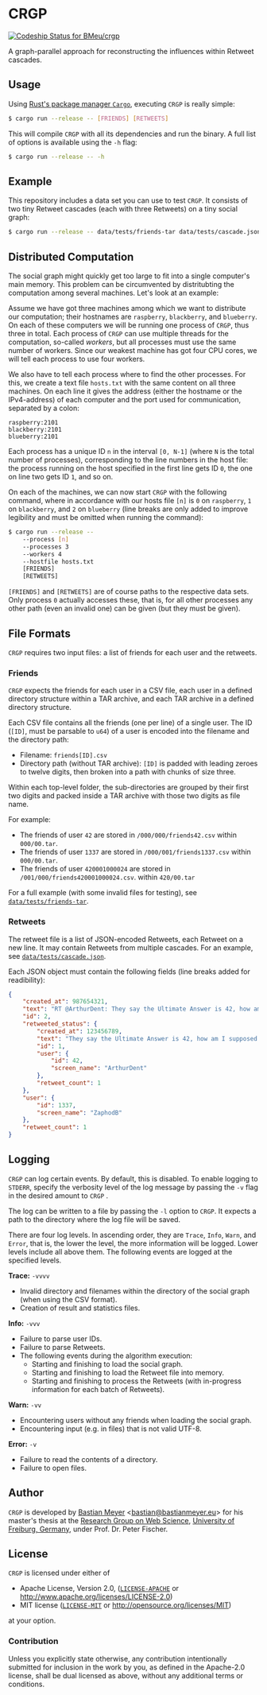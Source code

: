 # CRGP

[ ![Codeship Status for BMeu/crgp](https://app.codeship.com/projects/7d2924a0-f1e4-0134-404a-569aa21b12f1/status?branch=master)](https://app.codeship.com/projects/209508)

A graph-parallel approach for reconstructing the influences within Retweet cascades.

## Usage

Using [Rust's package manager `Cargo`](https://www.rustup.rs/), executing `CRGP` is really simple:

```bash
$ cargo run --release -- [FRIENDS] [RETWEETS] 
```

This will compile `CRGP` with all its dependencies and run the binary. A full list of options is available using the
`-h` flag:

```bash
$ cargo run --release -- -h
```

## Example

This repository includes a data set you can use to test `CRGP`. It consists of two tiny Retweet cascades (each with
three Retweets) on a tiny social graph:

```bash
$ cargo run --release -- data/tests/friends-tar data/tests/cascade.json
```

## Distributed Computation

The social graph might quickly get too large to fit into a single computer's main memory. This problem can be
circumvented by distritubting the computation among several machines. Let's look at an example:

Assume we have got three machines among which we want to distribute our computation; their hostnames are `raspberry`,
`blackberry`, and `blueberry`. On each of these computers we will be running one process of `CRGP`, thus three in total.
Each process of `CRGP` can use multiple threads for the computation, so-called *workers*, but all processes must use
the same number of workers. Since our weakest machine has got four CPU cores, we will tell each process to use four
workers.

We also have to tell each process where to find the other processes. For this, we create a text file `hosts.txt` with
the same content on all three machines. On each line it gives the address (either the hostname or the IPv4-address) of
each computer and the port used for communication, separated by a colon: 

```text
raspberry:2101
blackberry:2101
blueberry:2101
```

Each process has a unique ID `n` in the interval `[0, N-1]` (where `N` is the total number of processes), corresponding
to the line numbers in the host file: the process running on the host specified in the first line gets ID `0`, the one
on line two gets ID `1`, and so on. 

On each of the machines, we can now start `CRGP` with the following command, where in accordance with our hosts file
`[n]` is `0` on `raspberry`, `1` on `blackberry`, and `2` on `blueberry` (line breaks are only added to improve
legibility and must be omitted when running the command):

```bash
$ cargo run --release --
    --process [n]
    --processes 3
    --workers 4
    --hostfile hosts.txt
    [FRIENDS]
    [RETWEETS]
```

`[FRIENDS]` and `[RETWEETS]` are of course paths to the respective data sets. Only process `0` actually accesses these,
that is, for all other processes any other path (even an invalid one) can be given (but they must be given).

## File Formats

`CRGP` requires two input files: a list of friends for each user and the retweets.

### Friends

`CRGP` expects the friends for each user in a CSV file, each user in a defined directory structure within a TAR archive,
and each TAR archive in a defined directory structure.

Each CSV file contains all the friends (one per line) of a single user. The ID (`[ID]`, must be parsable to `u64`)
of a user is encoded into the filename and the directory path:

 * Filename: `friends[ID].csv`
 * Directory path (without TAR archive): `[ID]` is padded with leading zeroes to twelve digits, then broken into a path
   with chunks of size three.

Within each top-level folder, the sub-directories are grouped by their first two digits and packed inside a TAR archive
with those two digits as file name.

For example:

 * The friends of user `42` are stored in `/000/000/friends42.csv` within `000/00.tar`.
 * The friends of user `1337` are stored in `/000/001/friends1337.csv` within `000/00.tar`.
 * The friends of user `420001000024` are stored in `/001/000/friends420001000024.csv`. within `420/00.tar`

For a full example (with some invalid files for testing), see [`data/tests/friends-tar`](data/tests/friends-tar).

### Retweets

The retweet file is a list of JSON-encoded Retweets, each Retweet on a new line. It may contain Retweets from multiple
cascades. For an example, see [`data/tests/cascade.json`](data/tests/cascade.json).

Each JSON object must contain the following fields (line breaks added for readibility):

```json
{
    "created_at": 987654321,
    "text": "RT @ArthurDent: They say the Ultimate Answer is 42, how am I supposed to know what the question is? Could be anything, I mean, what's 6x7?",
    "id": 2,
    "retweeted_status": {
        "created_at": 123456789,
        "text": "They say the Ultimate Answer is 42, how am I supposed to know what the question is? Could be anything, I mean, what's 6x7?",
        "id": 1,
        "user": {
            "id": 42,
            "screen_name": "ArthurDent"
        },
        "retweet_count": 1
    },
    "user": {
        "id": 1337,
        "screen_name": "ZaphodB"
    },
    "retweet_count": 1
}
```

## Logging

`CRGP` can log certain events. By default, this is disabled. To enable logging to `STDERR`, specify the verbosity level
of the log message by passing the `-v` flag in the desired amount to `CRGP` . 

The log can be written to a file by passing the `-l` option to `CRGP`. It expects a path to the directory where the log
file will be saved.

There are four log levels. In ascending order, they are `Trace`, `Info`, `Warn`, and `Error`, that is, the lower the
level, the more information will be logged. Lower levels include all above them. The following events are logged at the
specified levels.

**Trace:** `-vvvv`

 * Invalid directory and filenames within the directory of the social graph (when using the CSV format).
 * Creation of result and statistics files.

**Info:** `-vvv`

 * Failure to parse user IDs.
 * Failure to parse Retweets.
 * The following events during the algorithm execution:
   * Starting and finishing to load the social graph.
   * Starting and finishing to load the Retweet file into memory.
   * Starting and finishing to process the Retweets (with in-progress information for each batch of Retweets).

**Warn:** `-vv`

 * Encountering users without any friends when loading the social graph.
 * Encountering input (e.g. in files) that is not valid UTF-8.

**Error:** `-v`

 * Failure to read the contents of a directory.
 * Failure to open files.
 


## Author

`CRGP` is developed by [Bastian Meyer](http://www.bastianmeyer.eu/)
<[bastian@bastianmeyer.eu](mailto:bastian@bastianmeyer.eu)> for his master's thesis at the
[Research Group on Web Science](https://websci.informatik.uni-freiburg.de/),
[University of Freiburg, Germany](https://www.uni-freiburg.de), under Prof. Dr. Peter Fischer.

## License

`CRGP` is licensed under either of

 * Apache License, Version 2.0, ([`LICENSE-APACHE`](LICENSE-APACHE) or http://www.apache.org/licenses/LICENSE-2.0)
 * MIT license ([`LICENSE-MIT`](LICENSE-MIT) or http://opensource.org/licenses/MIT)

at your option.

### Contribution

Unless you explicitly state otherwise, any contribution intentionally submitted
for inclusion in the work by you, as defined in the Apache-2.0 license, shall be dual licensed as above, without any
additional terms or conditions.
